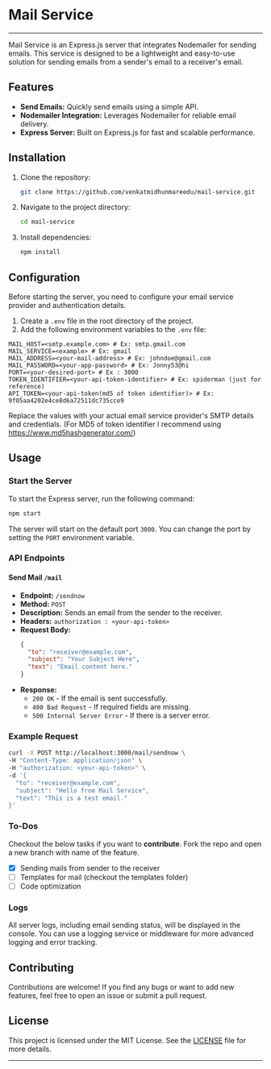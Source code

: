 
# Mail Service

---

Mail Service is an Express.js server that integrates Nodemailer for sending emails. This service is designed to be a lightweight and easy-to-use solution for sending emails from a sender's email to a receiver's email.

## Features

- **Send Emails:** Quickly send emails using a simple API.
- **Nodemailer Integration:** Leverages Nodemailer for reliable email delivery.
- **Express Server:** Built on Express.js for fast and scalable performance.

## Installation

1. Clone the repository:

   ```bash
   git clone https://github.com/venkatmidhunmareedu/mail-service.git
   ```

2. Navigate to the project directory:

   ```bash
   cd mail-service
   ```

3. Install dependencies:

   ```bash
   npm install
   ```

## Configuration

Before starting the server, you need to configure your email service provider and authentication details.

1. Create a `.env` file in the root directory of the project.
2. Add the following environment variables to the `.env` file:

```plaintext
MAIL_HOST=<smtp.example.com> # Ex: smtp.gmail.com  
MAIL_SERVICE=<example> # Ex: gmail
MAIL_ADDRESS=<your-mail-address> # Ex: johndoe@gmail.com
MAIL_PASSWORD=<your-app-password> # Ex: Jonny53@hi
PORT=<your-desired-port> # Ex : 3000
TOKEN_IDENTIFIER=<your-api-token-identifier> # Ex: spiderman (just for reference)
API_TOKEN=<your-api-token(md5 of token identifier)> # Ex: 9f05aa4202e4ce8d6a72511dc735cce9
```

Replace the values with your actual email service provider's SMTP details and credentials. (For MD5 of token identifier I recommend using https://www.md5hashgenerator.com/)

## Usage

### Start the Server

To start the Express server, run the following command:

```bash
npm start
```

The server will start on the default port `3000`. You can change the port by setting the `PORT` environment variable.

### API Endpoints

#### Send Mail `/mail`

- **Endpoint:** `/sendnow`
- **Method:** `POST`
- **Description:** Sends an email from the sender to the receiver.
- **Headers:**
  `authorization : <your-api-token>` 
- **Request Body:**
  ```json
  {
    "to": "receiver@example.com",
    "subject": "Your Subject Here",
    "text": "Email content here."
  }
  ```
- **Response:**
  - `200 OK` - If the email is sent successfully.
  - `400 Bad Request` - If required fields are missing.
  - `500 Internal Server Error` - If there is a server error.

### Example Request

```bash
curl -X POST http://localhost:3000/mail/sendnow \
-H "Content-Type: application/json" \
-H "authorization: <your-api-token>" \
-d '{
  "to": "receiver@example.com",
  "subject": "Hello from Mail Service",
  "text": "This is a test email."
}'
```


### To-Dos 

Checkout the below tasks if you want to **contribute**. Fork the repo and open a new branch with name of the feature. 

- [x] Sending mails from sender to the receiver
- [ ] Templates for mail (checkout the templates folder)
- [ ] Code optimization
### Logs

All server logs, including email sending status, will be displayed in the console. You can use a logging service or middleware for more advanced logging and error tracking.

## Contributing

Contributions are welcome! If you find any bugs or want to add new features, feel free to open an issue or submit a pull request.

## License

This project is licensed under the MIT License. See the [LICENSE](LICENSE) file for more details.

---
